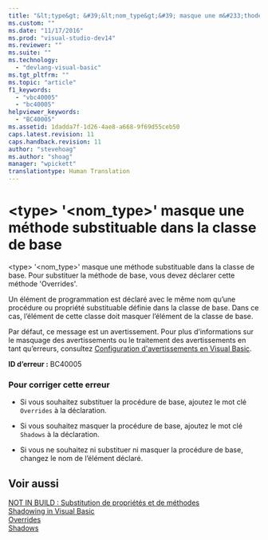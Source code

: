 ```yaml
---
title: "&lt;type&gt; &#39;&lt;nom_type&gt;&#39; masque une m&#233;thode substituable dans la classe de base | Microsoft Docs"
ms.custom: ""
ms.date: "11/17/2016"
ms.prod: "visual-studio-dev14"
ms.reviewer: ""
ms.suite: ""
ms.technology: 
  - "devlang-visual-basic"
ms.tgt_pltfrm: ""
ms.topic: "article"
f1_keywords: 
  - "vbc40005"
  - "bc40005"
helpviewer_keywords: 
  - "BC40005"
ms.assetid: 1dadda7f-1d26-4ae8-a668-9f69d55ceb50
caps.latest.revision: 11
caps.handback.revision: 11
author: "stevehoag"
ms.author: "shoag"
manager: "wpickett"
translationtype: Human Translation
---
```

# &lt;type&gt; &#39;&lt;nom_type&gt;&#39; masque une m&#233;thode substituable dans la classe de base
\<type\> '\<nom\_type\>' masque une méthode substituable dans la classe de base. Pour substituer la méthode de base, vous devez déclarer cette méthode 'Overrides'.  
  
 Un élément de programmation est déclaré avec le même nom qu’une procédure ou propriété substituable définie dans la classe de base. Dans ce cas, l’élément de cette classe doit masquer l’élément de la classe de base.  
  
 Par défaut, ce message est un avertissement. Pour plus d’informations sur le masquage des avertissements ou le traitement des avertissements en tant qu’erreurs, consultez [Configuration d'avertissements en Visual Basic](/visual-studio/ide/configuring-warnings-in-visual-basic).  
  
 **ID d’erreur :** BC40005  
  
### Pour corriger cette erreur  
  
-   Si vous souhaitez substituer la procédure de base, ajoutez le mot clé `Overrides` à la déclaration.  
  
-   Si vous souhaitez masquer la procédure de base, ajoutez le mot clé `Shadows` à la déclaration.  
  
-   Si vous ne souhaitez ni substituer ni masquer la procédure de base, changez le nom de l’élément déclaré.  
  
## Voir aussi  
 [NOT IN BUILD : Substitution de propriétés et de méthodes](http://msdn.microsoft.com/fr-fr/2167e8f5-1225-4b13-9ebd-02591ba90213)   
 [Shadowing in Visual Basic](../../visual-basic/programming-guide/language-features/declared-elements/shadowing.md)   
 [Overrides](../../visual-basic/language-reference/modifiers/overrides.md)   
 [Shadows](../../visual-basic/language-reference/modifiers/shadows.md)